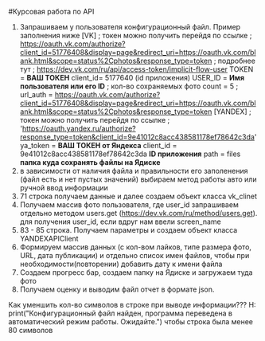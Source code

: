 #Курсовая работа по API
1) Запрашиваем у пользователя конфигурационный файл. Пример заполнения ниже
   [VK]
; токен можно получить перейдя по ссылке
; https://oauth.vk.com/authorize?client_id=51776408&display=page&redirect_uri=https://oauth.vk.com/blank.html&scope=status%2Cphotos&response_type=token
; подробнее тут
; https://dev.vk.com/ru/api/access-token/implicit-flow-user
TOKEN = __ВАШ ТОКЕН__
client_id= 5177640 (id приложения)
USER_ID = __Имя пользователя или его ID__
; кол-во сохраняемых фото
count = 5
; url_auth = https://oauth.vk.com/authorize?client_id=51776408&display=page&redirect_uri=https://oauth.vk.com/blank.html&scope=status%2Cphotos&response_type=token
[YANDEX]
; токен можно получить перейдя по ссылке
; 'https://oauth.yandex.ru/authorize?response_type=token&client_id=9e41012c8acc438581178ef78642c3da'
ya_token = __ВАШ ТОКЕН от Яндекса__
client_id = 9e41012c8acc438581178ef78642c3da __ID приложения__
path = files __папка куда сохранять файлы на Ядиске__
2) в зависимости от наличия файла и правильности его заполенения (файл есть и нет пустых значений) выбираем метод работы авто или ручной ввод информации 
3) 71 строка получаем данные и далее создаем объект класса vk_clinet
4) Получаем массив фото пользователя, где user_id запрашиваем отдельно методом users.get (https://dev.vk.com/ru/method/users.get). для получения user_id, если вдруг нам ввели screen_name
5) 83 - 85 строка. Получаем параметры и создаем объект класса YANDEXAPIClient
6) Формируем массив данных (с кол-вом лайков, типе размера фото, URL, дата публикации) и отдельно список имен файлов, чтобы при необходимости(повторении) добавить дату к имени файла
7) Создаем прогресс бар, создаем папку на Ядиске и загружаем туда фото
8) Получаем оценку и выводим файл отчет в формате json.

Как уменшить кол-во символов в строке при выводе информации???
Н: print("Конфигурационный файл найден, программа переведена в автоматический режим работы. Ожидайте.") 
чтобы строка была менее 80 символов